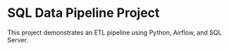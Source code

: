 # SQL Data Pipeline Project

This project demonstrates an ETL pipeline using Python, Airflow, and SQL Server.